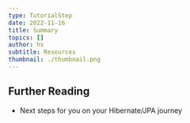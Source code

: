 ```yaml
---
type: TutorialStep
date: 2022-11-16
title: Summary
topics: []
author: hs
subtitle: Resources
thumbnail: ./thumbnail.png
---
```


## Further Reading

- Next steps for you on your Hibernate/JPA journey
